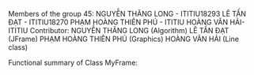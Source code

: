 Members of the group 45:
NGUYỄN THĂNG LONG - ITITIU18293
LÊ TẤN ĐẠT - ITITIU18270
PHẠM HOÀNG THIÊN PHÚ - ITITIU
HOÀNG VĂN HẢI- ITITIU
Contributor:
NGUYỄN THĂNG LONG (Algorithm)
LÊ TẤN ĐẠT (JFrame)
PHẠM HOÀNG THIÊN PHÚ (Graphics)
HOÀNG VĂN HẢI (Line class)          

Functional summary of Class MyFrame: 

